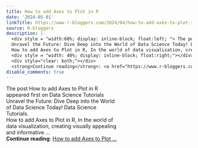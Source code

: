 ```yaml
---
title: How to add Axes to Plot in R
date: '2024-05-01'
linkTitle: https://www.r-bloggers.com/2024/04/how-to-add-axes-to-plot-in-r/
source: R-bloggers
description: |-
  <div style = "width:60%; display: inline-block; float:left; "> The post How to add Axes to Plot in R appeared first on Data Science Tutorials<br />
  Unravel the Future: Dive Deep into the World of Data Science Today! Data Science Tutorials.<br />
  How to add Axes to Plot in R, In the world of data visualization, creating visually appealing and informative ...</div>
  <div style = "width: 40%; display: inline-block; float:right;"></div>
  <div style="clear: both;"></div>
  <strong>Continue reading</strong>: <a href="https://www.r-bloggers.com/2024/04/how-to-add-axes-to-plot-in-r/">How to add Axes to Plot ...
disable_comments: true
---
```

<div style = "width:60%; display: inline-block; float:left; "> The post How to add Axes to Plot in R appeared first on Data Science Tutorials<br />
Unravel the Future: Dive Deep into the World of Data Science Today! Data Science Tutorials.<br />
How to add Axes to Plot in R, In the world of data visualization, creating visually appealing and informative ...</div>
<div style = "width: 40%; display: inline-block; float:right;"></div>
<div style="clear: both;"></div>
<strong>Continue reading</strong>: <a href="https://www.r-bloggers.com/2024/04/how-to-add-axes-to-plot-in-r/">How to add Axes to Plot ...